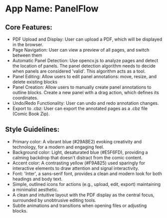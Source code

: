 # **App Name**: PanelFlow

## Core Features:

- PDF Upload and Display: User can upload a PDF, which will be displayed in the browser.
- Page Navigation: User can view a preview of all pages, and switch between them
- Automatic Panel Detection: Use opencv.js to analyze pages and detect the location of panels. The panel detection algorithm needs to decide when panels are considered 'valid'. This algorithm acts as a tool.
- Panel Editing: Allow users to edit panel annotations: move, resize, and delete existing blocks
- Panel Creation: Allow users to manually create panel annotations to outline blocks. Create a new panel with a drag action, which defines its coordinates.
- Undo/Redo Functionality: User can undo and redo annotation changes.
- Export to .cbz: User can export the annotated pages as a .cbz file (Comic Book Zip).

## Style Guidelines:

- Primary color: A vibrant blue (#29ABE2) evoking creativity and technology, for a modern and engaging feel. 
- Background color: Light, desaturated blue (#E5F6FD), providing a calming backdrop that doesn't distract from the comic content.
- Accent color: A contrasting yellow (#F9A825) used sparingly for interactive elements to draw attention and signal interactivity.
- Font: 'Inter', a sans-serif font, provides a clean and modern look for both headings and body text.
- Simple, outlined icons for actions (e.g., upload, edit, export) maintaining a minimalist aesthetic.
- A clean and intuitive layout with the PDF display as the central focus, surrounded by unobtrusive editing tools.
- Subtle animations and transitions when opening files or adjusting blocks.